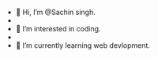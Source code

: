 - 👋 Hi, I’m @Sachin singh.
- 
- 👀 I’m interested in coding.
- 
- 🌱 I’m currently learning web devlopment.
  

<!---
atulhackerr/atulhackerr is a ✨ special ✨ repository because its `README.md` (this file) appears on your GitHub profile.
You can click the Preview link to take a look at your changes.
--->
